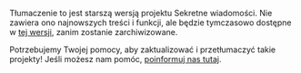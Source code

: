 Tłumaczenie to jest starszą wersją projektu Sekretne wiadomości. Nie zawiera ono najnowszych treści i funkcji, ale będzie tymczasowo dostępne w [tej wersji](images/secret-messages.pdf), zanim zostanie zarchiwizowane. 

Potrzebujemy Twojej pomocy, aby zaktualizować i przetłumaczyć takie projekty! Jeśli możesz nam pomóc, [poinformuj nas tutaj](http://rpf.io/translators).

